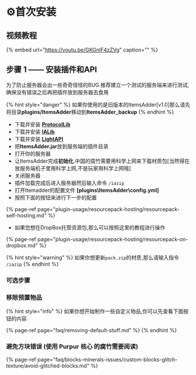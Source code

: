 # ⚙️首次安装

## 视频教程

{% embed url="https://youtu.be/GKGnlF4zZVg" caption="" %}

## 步骤 1 —— 安装插件和API

为了防止服务器会出一些奇奇怪怪的BUG.推荐建立一个测试的服务端来进行测试,确保没有错误之后再把插件放到服务器去食用

{% hint style="danger" %}
如果你使用的是旧版本的ItemsAdder\[v1.0\]那么请先将目录**plugins/ItemsAdder**移动到**ItemsAdder\_backup**
{% endhint %}

* 下载并安装 [**ProtocolLib**](https://www.spigotmc.org/resources/protocollib.1997/)
* 下载并安装 [**IALib**](https://www.spigotmc.org/resources/ialib.75974/)
* 下载并安装 [**LightAPI**](https://www.spigotmc.org/resources/lightapi-fork.48247/)
* 把**ItemsAdder.jar**放到服务端的插件目录
* 打开你的服务器
* 让ItemsAdder完成**初始化**.中国的腐竹需要用科学上网来下载材质包\[当然得在放服务端机子里用科学上网,不是玩家用科学上网哦\]
* 关闭服务器
* 插件加载完成后进入服务器然后输入命令 `/iazip`
* 打开Itemadder的配置文件 **\[plugins\ItemsAdder\config.yml\]**
* 按照下面的按钮来进行下一步的配置

{% page-ref page="plugin-usage/resourcepack-hosting/resourcepack-self-hosting.md" %}

* 如果您想在DropBox托管资源包,那么可以按照这里的教程进行操作

{% page-ref page="plugin-usage/resourcepack-hosting/resourcepack-on-dropbox.md" %}

{% hint style="warning" %}
如果你想更新`pack.zip`的材质,那么请输入指令 `/iazip`
{% endhint %}

### 可选步骤

### 移除预置物品

{% hint style="info" %}
如果你想开始制作一些自定义物品,你可以先查看下面按钮的内容.

{% page-ref page="faq/removing-default-stuff.md" %}
{% endhint %}

### 避免方块错误 \(使用 Purpur 核心 的腐竹需要阅读\)

{% page-ref page="faq/blocks-minerals-issues/custom-blocks-glitch-texture/avoid-glitched-blocks.md" %}




